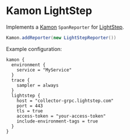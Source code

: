 # Kamon LightStep

Implements a [Kamon](https://kamon.io) `SpanReporter` for [LightStep](https://lightstep.com/).

```scala
Kamon.addReporter(new LightStepReporter())
```

Example configuration:

```
kamon {
  environment {
    service = "MyService"
  }
  trace {
    sampler = always
  }
  lightstep {
    host = "collector-grpc.lightstep.com"
    port = 443
    tls = true
    access-token = "your-access-token"
    include-environment-tags = true
  }
}
```
